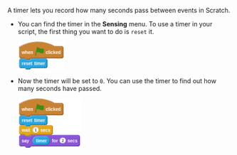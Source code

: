 A timer lets you record how many seconds pass between events in Scratch.

- You can find the timer in the __Sensing__ menu. To use a timer in your script, the first thing you want to do is `reset` it.

	![reset timer](images/timer1.png)

- Now the timer will be set to `0`. You can use the timer to find out how many seconds have passed.

	![check timer](images/timer2.png)
